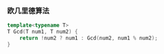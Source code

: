 <!-- -------------------------2020年11月17日 ---- 16时11分------------------------- -->

### 欧几里德算法

```cpp
template<typename T>
T Gcd(T num1, T num2) {
    return !num2 ? num1 : Gcd(num2, num1 % num2);
}
```
